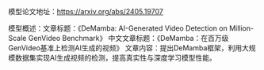 模型论文地址：https://arxiv.org/abs/2405.19707

模型概述：文章标题：《DeMamba: AI-Generated Video Detection on Million-Scale GenVideo Benchmark》
中文文章标题：《DeMamba：在百万级GenVideo基准上检测AI生成的视频》
文章内容：提出DeMamba框架，利用大规模数据集实现AI生成视频的检测，提高真实性与深度学习模型性能。

